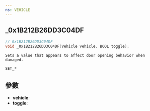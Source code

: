 ```yaml
---
ns: VEHICLE
---
```

## _0x1B212B26DD3C04DF

```c
// 0x1B212B26DD3C04DF
void _0x1B212B26DD3C04DF(Vehicle vehicle, BOOL toggle);
```

```
Sets a value that appears to affect door opening behavior when damaged.

SET_*
```

## 參數
* **vehicle**: 
* **toggle**: 

